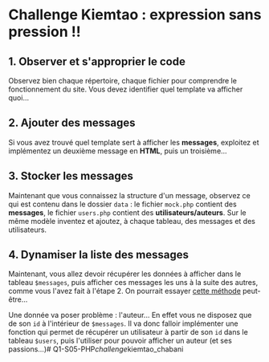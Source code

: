 # Challenge Kiemtao : expression sans pression !!

## 1. Observer et s'approprier le code

Observez bien chaque répertoire, chaque fichier pour comprendre le fonctionnement du site. Vous devez identifier quel template va afficher quoi...

## 2. Ajouter des messages

Si vous avez trouvé quel template sert à afficher les **messages**, exploitez et implémentez un deuxième message en **HTML**, puis un troisième...

## 3. Stocker les messages

Maintenant que vous connaissez la structure d'un message, observez ce qui est contenu dans le dossier ``data`` : le fichier ``mock.php`` contient des **messages**, le fichier ``users.php`` contient des **utilisateurs/auteurs**. Sur le même modèle inventez et ajoutez, à chaque tableau, des messages et des utilisateurs.

## 4. Dynamiser la liste des messages

Maintenant, vous allez devoir récupérer les données à afficher dans le tableau ``$messages``, puis afficher ces messages les uns à la suite des autres, comme vous l'avez fait à l'étape 2. On pourrait essayer [cette méthode](https://www.php.net/manual/fr/control-structures.foreach.php) peut-être...

Une donnée va poser problème : l'auteur... En effet vous ne disposez que de son ``id`` à l'intérieur de ``$messages``. Il va donc falloir implémenter une fonction qui permet de récupérer un utilisateur à partir de son ``id`` dans le tableau ``$users``, puis l'utiliser pour pouvoir afficher un auteur (et ses passions...)#   Q 1 - S 0 5 - P H P _ c h a l l e n g e _ k i e m t a o _ c h a b a n i  
 